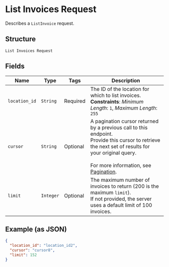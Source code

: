 
# List Invoices Request

Describes a `ListInvoice` request.

## Structure

`List Invoices Request`

## Fields

| Name | Type | Tags | Description |
|  --- | --- | --- | --- |
| `location_id` | `String` | Required | The ID of the location for which to list invoices.<br>**Constraints**: *Minimum Length*: `1`, *Maximum Length*: `255` |
| `cursor` | `String` | Optional | A pagination cursor returned by a previous call to this endpoint.<br>Provide this cursor to retrieve the next set of results for your original query.<br><br>For more information, see [Pagination](https://developer.squareup.com/docs/build-basics/common-api-patterns/pagination). |
| `limit` | `Integer` | Optional | The maximum number of invoices to return (200 is the maximum `limit`).<br>If not provided, the server uses a default limit of 100 invoices. |

## Example (as JSON)

```json
{
  "location_id": "location_id2",
  "cursor": "cursor8",
  "limit": 152
}
```

